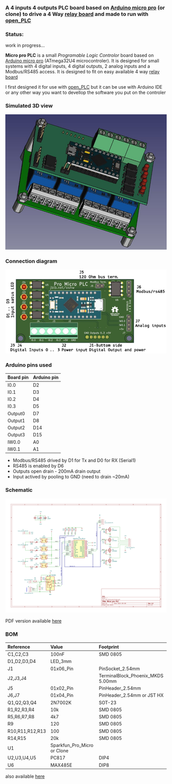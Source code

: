 ### A 4 inputs 4 outputs PLC board based on [Arduino micro pro] (or clone) to drive a 4 Way [relay board] and made to run with [open_PLC]

### Status:

work in progress...

__Micro pro PLC__ is a  small _Programable Logic Controlor_ board based on [Arduino micro pro] (ATmega32U4 microcontroler).
It is designed for small systems with 4 digital inputs, 4 digital outputs, 2 analog inputs and a Modbus/RS485 access.
It is designed to fit on easy available 4 way [relay board]

I first designed it for use with [open_PLC] but it can be use with Arduino IDE or any other way you want to devellop the software you put on the controler

### Simulated 3D view

<p align="center"><img src="./Docs/3D/pcb_relay_3d_view2.jpg" /></p>

### Connection diagram

![Connection diagram](./Docs/connectors.jpg)

### Arduino pins used

| Board pin | Arduino pin |
| :-------- | :-----------|
| I0.0 | D2 |
| I0.1 | D3 |
| I0.2 | D4 |
| I0.3 | D5 |
| Output0 | D7 |
| Output1 | D8 |
| Output2 | D14 |
| Output3 | D15 |
| IW0.0 | A0 |
| IW0.1 | A1 |

- Modbus/RS485 drived by D1 for Tx and D0 for RX (Serial1)
- RS485 is enabled by D6
- Outputs open drain - 200mA drain output
- Input actived by pooling to GND (need to drain ~20mA)

### Schematic

![Schematic](./Docs/pro_micro_plc_sch.svg)

PDF version available [here](./Docs/pro_micro_plc_sch.pdf)

### BOM
|Reference |Value |Footprint|
|:---------|:-----|:--------|
|C1,C2,C3  |100nF |SMD 0805 |
|D1,D2,D3,D4 |LED_3mm ||
|J1 |01x06_Pin |PinSocket_2.54mm |
|J2,J3,J4 ||TerminalBlock_Phoenix_MKDS 5.00mm |
|J5 |01x02_Pin |PinHeader_2.54mm |
|J6,J7 |01x04_Pin |PinHeader_2.54mm or JST HX|
|Q1,Q2,Q3,Q4 |2N7002K |SOT-23 |
|R1,R2,R3,R4 |10k |SMD 0805 |
|R5,R6,R7,R8 |4k7 |SMD 0805 |
|R9 |120 |SMD 0805 |
|R10,R11,R12,R13 |100 |SMD 0805 |
|R14,R15 |20k |SMD 0805 |
|U1 |Sparkfun_Pro_Micro or Clone|
|U2,U3,U4,U5 |PC817 |DIP4 |
|U6 |MAX485E |DIP8 |

also available [here](./Docs/pro_micro_plc_BOM.md)


[open_PLC]: https://autonomylogic.com/
[Arduino micro pro]: https://www.sparkfun.com/products/12640
[relay board]: https://fr.aliexpress.com/item/1005002867727977.html
